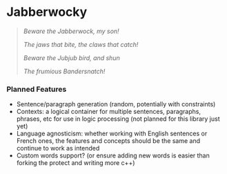 # Jabberwocky
>*Beware the Jabberwock, my son!*
>
>*The jaws that bite, the claws that catch!*
>
>*Beware the Jubjub bird, and shun*
>
>*The frumious Bandersnatch!*

### Planned Features
- Sentence/paragraph generation (random, potentially with constraints)
- Contexts: a logical container for multiple sentences, paragraphs, phrases, etc for use in logic processing (not planned for this library just yet)
- Language agnosticism: whether working with English sentences or French ones, the features and concepts should be the same and continue to work as intended
- Custom words support? (or ensure adding new words is easier than forking the protect and writing more c++)